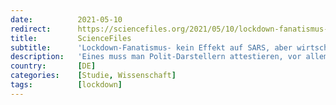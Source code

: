 ```yaml
---
date:          2021-05-10
redirect:      https://sciencefiles.org/2021/05/10/lockdown-fanatismus-kein-effekt-auf-sars-aber-wirtschaftlicher-schaden-die-xte-studie-die-das-belegt/
title:         ScienceFiles
subtitle:      'Lockdown-Fanatismus- kein Effekt auf SARS, aber wirtschaftlicher Schaden – Die xte-Studie, die das belegt!'
description:   'Eines muss man Polit-Darstellern attestieren, vor allem deutschen: Sie sind weitgehend bis vollständig resistent gegenüber wissenschaftlichen Ergebnissen, die belegen, dass sie sich mit ihren Maßnahmen im Widerspruch zur Realität befinden. Einen derartigen Realitätsverlust oder eine derartige Realitätsverweigerung kann man auf zwei Arten erklären, als Psychopathologie, wie sie z.B. von religiösen Fundamentalisten bekannt ist, die ihren…'
country:       [DE]
categories:    [Studie, Wissenschaft]
tags:          [lockdown]
---
```

